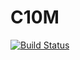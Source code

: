 # C10M

[![Build Status](https://travis-ci.org/pythias/c10m.svg?branch=master)](https://travis-ci.org/pythias/c10m)
